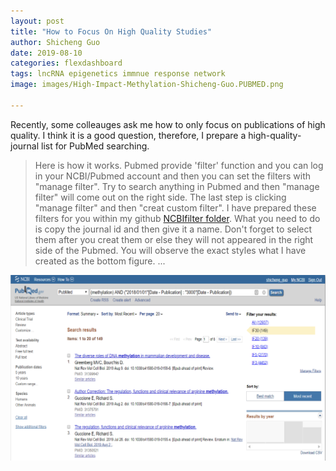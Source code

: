 ```yaml
---
layout: post
title: "How to Focus On High Quality Studies"
author: Shicheng Guo
date: 2019-08-10
categories: flexdashboard
tags: lncRNA epigenetics immnue response network
image: images/High-Impact-Methylation-Shicheng-Guo.PUBMED.png

---
```


Recently, some colleauges ask me how to only focus on publications of high quality. I think it is a good question, therefore, I prepare a high-quality-journal list for PubMed searching. 


> Here is how it works. Pubmed provide 'filter' function and you can log in your NCBI/Pubmed account and then you can set the filters with "manage filter". Try to search anything in Pubmed and then "manage filter" will come out on the right side. The last step is clicking "manage filter" and then "creat custom filter". I have prepared these filters for you within my github [NCBIfilter folder](https://github.com/Shicheng-Guo/HowtoBook/tree/master/NCBIFilter). What you need to do is copy the journal id and then give it a name. Don't forget to select them after you creat them or else they will not appeared in the right side of the Pubmed. You will observe the exact styles what I have created as the bottom figure. 
> ...

![](https://raw.githubusercontent.com/Shicheng-Guo/HowtoBook/master/NCBIFilter/High-Impact-Methylation-Shicheng-Guo.PUBMED.png)

